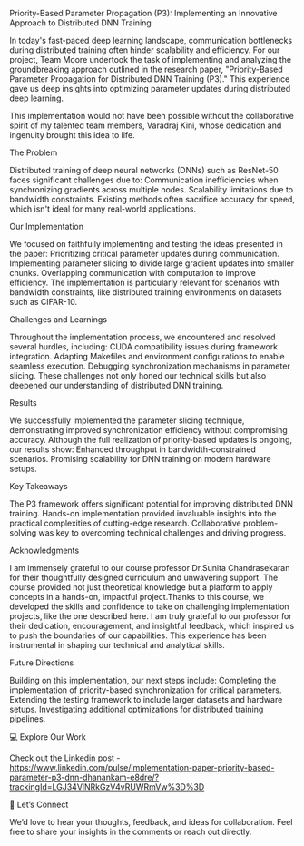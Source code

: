 
Priority-Based Parameter Propagation (P3): Implementing an Innovative Approach to Distributed DNN Training

In today's fast-paced deep learning landscape, communication bottlenecks during distributed training often hinder scalability and efficiency. For our project, Team Moore undertook the task of implementing and analyzing the groundbreaking approach outlined in the research paper, "Priority-Based Parameter Propagation for Distributed DNN Training (P3)." This experience gave us deep insights into optimizing parameter updates during distributed deep learning.

This implementation would not have been possible without the collaborative spirit of my talented team members, Varadraj Kini, whose dedication and ingenuity brought this idea to life.

The Problem

Distributed training of deep neural networks (DNNs) such as ResNet-50 faces significant challenges due to:
Communication inefficiencies when synchronizing gradients across multiple nodes.
Scalability limitations due to bandwidth constraints.
Existing methods often sacrifice accuracy for speed, which isn't ideal for many real-world applications.

Our Implementation

We focused on faithfully implementing and testing the ideas presented in the paper:
Prioritizing critical parameter updates during communication.
Implementing parameter slicing to divide large gradient updates into smaller chunks.
Overlapping communication with computation to improve efficiency.
The implementation is particularly relevant for scenarios with bandwidth constraints, like distributed training environments on datasets such as CIFAR-10.

Challenges and Learnings

Throughout the implementation process, we encountered and resolved several hurdles, including:
CUDA compatibility issues during framework integration.
Adapting Makefiles and environment configurations to enable seamless execution.
Debugging synchronization mechanisms in parameter slicing.
These challenges not only honed our technical skills but also deepened our understanding of distributed DNN training.

Results

We successfully implemented the parameter slicing technique, demonstrating improved synchronization efficiency without compromising accuracy. Although the full realization of priority-based updates is ongoing, our results show:
Enhanced throughput in bandwidth-constrained scenarios.
Promising scalability for DNN training on modern hardware setups.

Key Takeaways

The P3 framework offers significant potential for improving distributed DNN training.
Hands-on implementation provided invaluable insights into the practical complexities of cutting-edge research.
Collaborative problem-solving was key to overcoming technical challenges and driving progress.

Acknowledgments

I am immensely grateful to our course professor Dr.Sunita Chandrasekaran for their thoughtfully designed curriculum and unwavering support. The course provided not just theoretical knowledge but a platform to apply concepts in a hands-on, impactful project.Thanks to this course, we developed the skills and confidence to take on challenging implementation projects, like the one described here. I am truly grateful to our professor for their dedication, encouragement, and insightful feedback, which inspired us to push the boundaries of our capabilities. This experience has been instrumental in shaping our technical and analytical skills.

Future Directions

Building on this implementation, our next steps include:
Completing the implementation of priority-based synchronization for critical parameters.
Extending the testing framework to include larger datasets and hardware setups.
Investigating additional optimizations for distributed training pipelines.

💻 Explore Our Work

Check out the Linkedin post - https://www.linkedin.com/pulse/implementation-paper-priority-based-parameter-p3-dnn-dhanankam-e8dre/?trackingId=LGJ34VlNRkGzV4vRUWRmVw%3D%3D 


🔗 Let’s Connect

We’d love to hear your thoughts, feedback, and ideas for collaboration. Feel free to share your insights in the comments or reach out directly.

